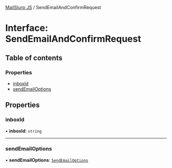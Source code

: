 [MailSlurp JS](../README.md) / SendEmailAndConfirmRequest

# Interface: SendEmailAndConfirmRequest

## Table of contents

### Properties

- [inboxId](SendEmailAndConfirmRequest.md#inboxid)
- [sendEmailOptions](SendEmailAndConfirmRequest.md#sendemailoptions)

## Properties

### inboxId

• **inboxId**: `string`

___

### sendEmailOptions

• **sendEmailOptions**: [`SendEmailOptions`](SendEmailOptions.md)
